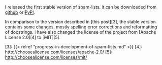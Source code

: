 I released the first stable version of spam-lists. It can be downloaded from [github][1] or [PyPI][2].

In comparison to the version described in [this post][3], the stable version contains some changes, mostly spelling error corrections and reformatting of docstrings. I have also changed the license of the project from [Apache License 2.0][4] to [MIT][5].

 [1]: https://github.com/piotr-rusin/spam-lists/releases
 [2]: https://pypi.python.org/pypi/spam-lists
 [3]: {{< relref "progress-in-development-of-spam-lists.md" >}}
 [4]: http://choosealicense.com/licenses/apache-2.0/
 [5]: http://choosealicense.com/licenses/mit/
